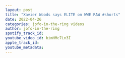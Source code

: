 ```yaml
---
layout: post
title: "Xavier Woods says ELITE on WWE RAW #shorts"
date: 2022-04-26
categories: jofo-in-the-ring videos
author: jofo-in-the-ring
spotify_track_id: 
youtube_video_id: bimHMc7Ln3I
apple_track_id: 
youtube_metadata: 
---
```

